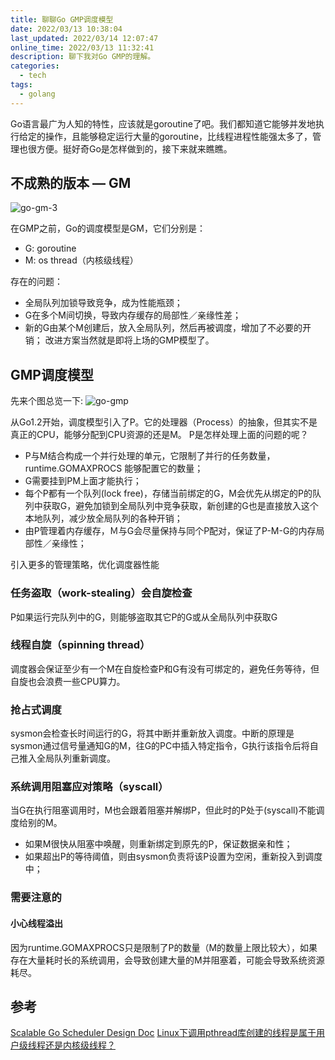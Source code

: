 ```yaml
---
title: 聊聊Go GMP调度模型
date: 2022/03/13 10:38:04
last_updated: 2022/03/14 12:07:47
online_time: 2022/03/13 11:32:41
description: 聊下我对Go GMP的理解。
categories:
  - tech
tags:
  - golang
---
```


Go语言最广为人知的特性，应该就是goroutine了吧。我们都知道它能够并发地执行给定的操作，且能够稳定运行大量的goroutine，比线程进程性能强太多了，管理也很方便。挺好奇Go是怎样做到的，接下来就来瞧瞧。

<!-- more -->

## 不成熟的版本 — GM
![go-gm-3](https://yrw-blog.oss-cn-shenzhen.aliyuncs.com/article-img/20220314/0b1bf320-fa93-4c04-b434-0dd3a6d83740--go-gm-3.jpg "go-gm-3")

在GMP之前，Go的调度模型是GM，它们分别是：
* G: goroutine
* M: os thread（内核级线程）

存在的问题：
* 全局队列加锁导致竞争，成为性能瓶颈；
* G在多个M间切换，导致内存缓存的局部性／亲缘性差；
* 新的G由某个M创建后，放入全局队列，然后再被调度，增加了不必要的开销；
改进方案当然就是即将上场的GMP模型了。

## GMP调度模型
先来个图总览一下:
![go-gmp](https://yrw-blog.oss-cn-shenzhen.aliyuncs.com/article-img/20220313/58221291-f970-4b00-a891-ea45787c53f3--Go-GMP.jpg "go-gmp")

从Go1.2开始，调度模型引入了P。它的处理器（Process）的抽象，但其实不是真正的CPU，能够分配到CPU资源的还是M。
P是怎样处理上面的问题的呢？
* P与M结合构成一个并行处理的单元，它限制了并行的任务数量，runtime.GOMAXPROCS 能够配置它的数量；
* G需要挂到PM上面才能执行；
* 每个P都有一个队列(lock free)，存储当前绑定的G，M会优先从绑定的P的队列中获取G，避免加锁到全局队列中竞争获取，新创建的G也是直接放入这个本地队列，减少放全局队列的各种开销；
* 由P管理着内存缓存，Ｍ与G会尽量保持与同个P配对，保证了P-M-G的内存局部性／亲缘性；

引入更多的管理策略，优化调度器性能
### 任务盗取（work-stealing）会自旋检查
P如果运行完队列中的G，则能够盗取其它P的G或从全局队列中获取G
### 线程自旋（spinning thread）
调度器会保证至少有一个M在自旋检查P和G有没有可绑定的，避免任务等待，但自旋也会浪费一些CPU算力。
### 抢占式调度
sysmon会检查长时间运行的G，将其中断并重新放入调度。中断的原理是sysmon通过信号量通知G的M，往G的PC中插入特定指令，G执行该指令后将自己推入全局队列重新调度。
### 系统调用阻塞应对策略（syscall）
当G在执行阻塞调用时，M也会跟着阻塞并解绑P，但此时的P处于(syscall)不能调度给别的M。
* 如果M很快从阻塞中唤醒，则重新绑定到原先的P，保证数据亲和性；
* 如果超出P的等待阈值，则由sysmon负责将该P设置为空闲，重新投入到调度中；

### 需要注意的
#### 小心线程溢出
因为runtime.GOMAXPROCS只是限制了P的数量（M的数量上限比较大），如果存在大量耗时长的系统调用，会导致创建大量的M并阻塞着，可能会导致系统资源耗尽。

## 参考
[Scalable Go Scheduler Design Doc](https://docs.google.com/document/d/1TTj4T2JO42uD5ID9e89oa0sLKhJYD0Y_kqxDv3I3XMw/edit)
[Linux下调用pthread库创建的线程是属于用户级线程还是内核级线程？](https://www.zhihu.com/question/35128513)

